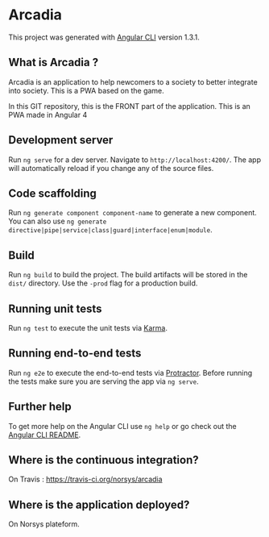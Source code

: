 # Arcadia

This project was generated with [Angular CLI](https://github.com/angular/angular-cli) version 1.3.1.

## What is Arcadia ?

Arcadia is an application to help newcomers to a society to better integrate into society.
This is a PWA based on the game.

In this GIT repository, this is the FRONT part of the application. This is an PWA made in Angular 4


## Development server

Run `ng serve` for a dev server. Navigate to `http://localhost:4200/`. The app will automatically reload if you change any of the source files.

## Code scaffolding

Run `ng generate component component-name` to generate a new component. You can also use `ng generate directive|pipe|service|class|guard|interface|enum|module`.

## Build

Run `ng build` to build the project. The build artifacts will be stored in the `dist/` directory. Use the `-prod` flag for a production build.

## Running unit tests

Run `ng test` to execute the unit tests via [Karma](https://karma-runner.github.io).

## Running end-to-end tests

Run `ng e2e` to execute the end-to-end tests via [Protractor](http://www.protractortest.org/).
Before running the tests make sure you are serving the app via `ng serve`.

## Further help

To get more help on the Angular CLI use `ng help` or go check out the [Angular CLI README](https://github.com/angular/angular-cli/blob/master/README.md).



## Where is the continuous integration?

On Travis : https://travis-ci.org/norsys/arcadia


## Where is the application deployed?

On Norsys plateform.
